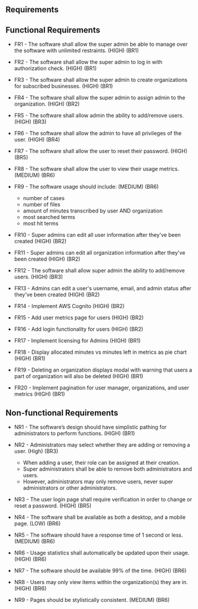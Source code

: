 ## Requirements

## Functional Requirements

* FR1 - The software shall allow the super admin be able to manage over the software with unlimited restraints.  (HIGH) (BR1)

* FR2 - The software shall allow the super admin to log in with authorization check. (HIGH) (BR1)

* FR3 - The software shall allow the super admin to create organizations for subscribed businesses. (HIGH) (BR1)

* FR4 - The software shall allow the super admin to assign admin to the organization. (HIGH) (BR2)

* FR5 - The software shall allow admin the ability to add/remove users. (HIGH) (BR3)

* FR6 - The software shall allow the admin to have all privileges of the user. (HIGH) (BR4)

* FR7 - The software shall allow the user to reset their password. (HIGH) (BR5)

* FR8 - The software shall allow the user to view their usage metrics. (MEDIUM) (BR6)

* FR9 - The software usage should include: (MEDIUM) (BR6)
    * number of cases
    * number of files
    * amount of minutes transcribed by user AND organization
    * most searched terms 
    * most hit terms

* FR10 - Super admins can edit all user information after they've been created (HIGH) (BR2)
* FR11 - Super admins can edit all organization information after they've been created (HIGH) (BR2)
* FR12 - The software shall allow super admin the ability to add/remove users. (HIGH) (BR3)
* FR13 - Admins can edit a user's username, email, and admin status after they've been created (HIGH) (BR2)
* FR14 - Implement AWS Cognito (HIGH) (BR2)
* FR15 - Add user metrics page for users (HIGH) (BR2)
* FR16 - Add login functionality for users (HIGH) (BR2)
* FR17 - Implement licensing for Admins (HIGH) (BR1)
* FR18 - Display allocated minutes vs minutes left in metrics as pie chart (HIGH) (BR1)
* FR19 - Deleting an organization displays modal with warning that users a part of organization will also be deleted (HIGH) (BR1)
* FR20 - Implement pagination for user manager, organizations, and user metrics (HIGH) (BR1)

## Non-functional Requirements

* NR1 - The software’s design should have simplistic pathing for administrators to perform functions. (HIGH) (BR1)
<?Such as going from one file, or section, to another without much problem?>

* NR2 - Administrators may select whether they are adding or removing a user. (High) (BR3)
   * When adding a user, their role can be assigned at their creation. 
   * Super administrators shall be able to remove both administrators and users.
   * However, administrators may only remove users, never super administrators or other administrators.
   <?Both can be a drop down, if adding a user is specified, the role assignment can appear or gain interactability?>

* NR3 - The user login page shall require verification in order to change or reset a password. (HIGH) (BR5)

* NR4 - The software shall be available as both a desktop, and a mobile page. (LOW) (BR6)

* NR5 - The software should have a response time <?process and load a page and its assets?> of 1 second or less. (MEDIUM) (BR6)
<?Arbitrary second count, this requirement more or less means that a function should be performed in a timely manner (page load, administrative action etc.)?>

* NR6 - Usage statistics shall automatically be updated upon their usage. (HIGH) (BR6)

* NR7 - The software should be available 99% of the time. (HIGH) (BR6)

* NR8 - Users may only view items within the organization(s) they are in. (HIGH) (BR6)

* NR9 - Pages should be stylistically consistent. (MEDIUM) (BR6)
